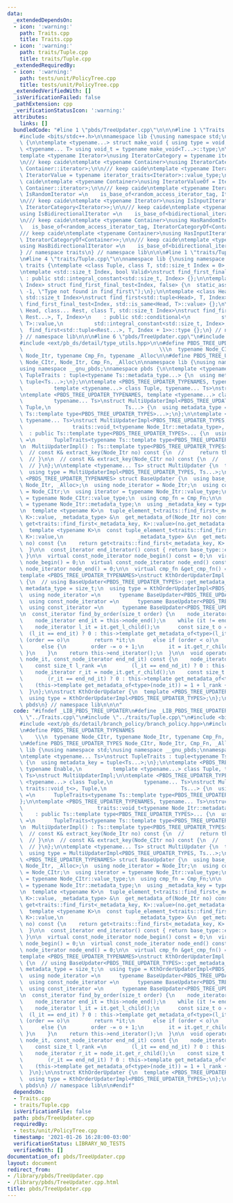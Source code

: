 ```yaml
---
data:
  _extendedDependsOn:
  - icon: ':warning:'
    path: Traits.cpp
    title: Traits.cpp
  - icon: ':warning:'
    path: traits/Tuple.cpp
    title: traits/Tuple.cpp
  _extendedRequiredBy:
  - icon: ':warning:'
    path: tests/unit/PolicyTree.cpp
    title: tests/unit/PolicyTree.cpp
  _extendedVerifiedWith: []
  _isVerificationFailed: false
  _pathExtension: cpp
  _verificationStatusIcon: ':warning:'
  attributes:
    links: []
  bundledCode: "#line 1 \"pbds/TreeUpdater.cpp\"\n\n\n#line 1 \"Traits.cpp\"\n\n\n\
    #include <bits/stdc++.h>\n\nnamespace lib {\nusing namespace std;\nnamespace traits\
    \ {\n\ntemplate <typename...> struct make_void { using type = void; };\n\ntemplate\
    \ <typename... T> using void_t = typename make_void<T...>::type;\n\n/// keep caide\n\
    template <typename Iterator>\nusing IteratorCategory = typename iterator_traits<Iterator>::iterator_category;\n\
    \n/// keep caide\ntemplate <typename Container>\nusing IteratorCategoryOf = IteratorCategory<typename\
    \ Container::iterator>;\n\n/// keep caide\ntemplate <typename Iterator>\nusing\
    \ IteratorValue = typename iterator_traits<Iterator>::value_type;\n\n/// keep\
    \ caide\ntemplate <typename Container>\nusing IteratorValueOf = IteratorValue<typename\
    \ Container::iterator>;\n\n/// keep caide\ntemplate <typename Iterator>\nusing\
    \ IsRandomIterator =\n    is_base_of<random_access_iterator_tag, IteratorCategory<Iterator>>;\n\
    \n/// keep caide\ntemplate <typename Iterator>\nusing IsInputIterator =\n    is_base_of<input_iterator_tag,\
    \ IteratorCategory<Iterator>>;\n\n/// keep caide\ntemplate <typename Iterator>\n\
    using IsBidirectionalIterator =\n    is_base_of<bidirectional_iterator_tag, IteratorCategory<Iterator>>;\n\
    \n/// keep caide\ntemplate <typename Container>\nusing HasRandomIterator =\n \
    \   is_base_of<random_access_iterator_tag, IteratorCategoryOf<Container>>;\n\n\
    /// keep caide\ntemplate <typename Container>\nusing HasInputIterator =\n    is_base_of<input_iterator_tag,\
    \ IteratorCategoryOf<Container>>;\n\n/// keep caide\ntemplate <typename Container>\n\
    using HasBidirectionalIterator =\n    is_base_of<bidirectional_iterator_tag, IteratorCategoryOf<Container>>;\n\
    } // namespace traits\n} // namespace lib\n\n\n#line 1 \"traits/Tuple.cpp\"\n\n\
    \n#line 4 \"traits/Tuple.cpp\"\n\nnamespace lib {\nusing namespace std;\nnamespace\
    \ traits {\ntemplate <class Tuple, class T, std::size_t Index = 0> struct find_first;\n\
    \ntemplate <std::size_t Index, bool Valid>\nstruct find_first_final_test\n   \
    \ : public std::integral_constant<std::size_t, Index> {};\n\ntemplate <std::size_t\
    \ Index> struct find_first_final_test<Index, false> {\n  static_assert(Index ==\
    \ -1, \"Type not found in find_first\");\n};\n\ntemplate <class Head, class T,\
    \ std::size_t Index>\nstruct find_first<std::tuple<Head>, T, Index>\n    : public\
    \ find_first_final_test<Index, std::is_same<Head, T>::value> {};\n\ntemplate <class\
    \ Head, class... Rest, class T, std::size_t Index>\nstruct find_first<std::tuple<Head,\
    \ Rest...>, T, Index>\n    : public std::conditional<\n          std::is_same<Head,\
    \ T>::value,\n          std::integral_constant<std::size_t, Index>,\n        \
    \  find_first<std::tuple<Rest...>, T, Index + 1>>::type {};\n} // namespace traits\n\
    } // namespace lib\n\n\n#line 6 \"pbds/TreeUpdater.cpp\"\n#include <ext/pb_ds/detail/branch_policy/branch_policy.hpp>\n\
    #include <ext/pb_ds/detail/type_utils.hpp>\n\n#define PBDS_TREE_UPDATER_TYPENAMES\
    \                                            \\\n  typename Node_CItr, typename\
    \ Node_Itr, typename Cmp_Fn, typename _Alloc\n\n#define PBDS_TREE_UPDATER_TYPES\
    \ Node_CItr, Node_Itr, Cmp_Fn, _Alloc\n\nnamespace lib {\nusing namespace std;\n\
    using namespace __gnu_pbds;\nnamespace pbds {\n\ntemplate <typename... Ts>\nstruct\
    \ TupleTraits : tuple<typename Ts::metadata_type...> {\n  using metadata_key =\
    \ tuple<Ts...>;\n};\n\ntemplate <PBDS_TREE_UPDATER_TYPENAMES, typename Enable,\n\
    \          template <typename...> class Tuple, typename... Ts>\nstruct MultiUpdaterImpl;\n\
    \ntemplate <PBDS_TREE_UPDATER_TYPENAMES, template <typename...> class Tuple,\n\
    \          typename... Ts>\nstruct MultiUpdaterImpl<PBDS_TREE_UPDATER_TYPES, traits::void_t<>,\
    \ Tuple,\n                        Ts...> {\n  using metadata_type =\n      TupleTraits<typename\
    \ Ts::template type<PBDS_TREE_UPDATER_TYPES>...>;\n};\n\ntemplate <PBDS_TREE_UPDATER_TYPENAMES,\
    \ typename... Ts>\nstruct MultiUpdaterImpl<PBDS_TREE_UPDATER_TYPES,\n        \
    \                traits::void_t<typename Node_Itr::metadata_type>, Ts...>\n  \
    \  : public Ts::template type<PBDS_TREE_UPDATER_TYPES>... {\n  using metadata_type\
    \ =\n      TupleTraits<typename Ts::template type<PBDS_TREE_UPDATER_TYPES>...>;\n\
    \n  MultiUpdaterImpl() : Ts::template type<PBDS_TREE_UPDATER_TYPES>()... {}\n\n\
    \  // const K& extract_key(Node_Itr no) const {\n  //     return this->extract_key(*(*no));\n\
    \  // }\n\n  // const K& extract_key(Node_CItr no) const {\n  //     return this->extract_key(*(*no));\n\
    \  // }\n};\n\ntemplate <typename... Ts> struct MultiUpdater {\n  template <PBDS_TREE_UPDATER_TYPENAMES>\n\
    \  using type = MultiUpdaterImpl<PBDS_TREE_UPDATER_TYPES, Ts...>;\n};\n\ntemplate\
    \ <PBDS_TREE_UPDATER_TYPENAMES> struct BaseUpdater {\n  using base_type = detail::branch_policy<Node_CItr,\
    \ Node_Itr, _Alloc>;\n  using node_iterator = Node_Itr;\n  using const_node_iterator\
    \ = Node_CItr;\n  using iterator = typename Node_Itr::value_type;\n  using const_iterator\
    \ = typename Node_CItr::value_type;\n  using cmp_fn = Cmp_Fn;\n\n  using _metadata_type\
    \ = typename Node_Itr::metadata_type;\n  using _metadata_key = typename _metadata_type::metadata_key;\n\
    \n  template <typename K>\n  tuple_element_t<traits::find_first<_metadata_key,\
    \ K>::value, _metadata_type> &\n  get_metadata_of(Node_Itr no) const {\n    return\
    \ get<traits::find_first<_metadata_key, K>::value>(no.get_metadata());\n  }\n\n\
    \  template <typename K>\n  const tuple_element_t<traits::find_first<_metadata_key,\
    \ K>::value,\n                        _metadata_type> &\n  get_metadata_of(Node_CItr\
    \ no) const {\n    return get<traits::find_first<_metadata_key, K>::value>(no.get_metadata());\n\
    \  }\n\n  const_iterator end_iterator() const { return base_type::end_iterator();\
    \ }\n\n  virtual const_node_iterator node_begin() const = 0;\n  virtual node_iterator\
    \ node_begin() = 0;\n  virtual const_node_iterator node_end() const = 0;\n  virtual\
    \ node_iterator node_end() = 0;\n\n  virtual cmp_fn &get_cmp_fn() = 0;\n};\n\n\
    template <PBDS_TREE_UPDATER_TYPENAMES>\nstruct KthOrderUpdaterImpl : BaseUpdater<PBDS_TREE_UPDATER_TYPES>\
    \ {\n  // using BaseUpdater<PBDS_TREE_UPDATER_TYPES>::get_metadata_of;\n  using\
    \ metadata_type = size_t;\n  using type = KthOrderUpdaterImpl<PBDS_TREE_UPDATER_TYPES>;\n\
    \  using node_iterator =\n      typename BaseUpdater<PBDS_TREE_UPDATER_TYPES>::node_iterator;\n\
    \  using const_node_iterator =\n      typename BaseUpdater<PBDS_TREE_UPDATER_TYPES>::const_node_iterator;\n\
    \  using const_iterator =\n      typename BaseUpdater<PBDS_TREE_UPDATER_TYPES>::const_iterator;\n\
    \n  const_iterator find_by_order(size_t order) {\n    node_iterator it = this->node_begin();\n\
    \    node_iterator end_it = this->node_end();\n    while (it != end_it) {\n  \
    \    node_iterator l_it = it.get_l_child();\n      const size_t o =\n        \
    \  (l_it == end_it) ? 0 : this->template get_metadata_of<type>(l_it);\n      if\
    \ (order == o)\n        return *it;\n      else if (order < o)\n        it = l_it;\n\
    \      else {\n        order -= o + 1;\n        it = it.get_r_child();\n     \
    \ }\n    }\n    return this->end_iterator();\n  }\n\n  void operator()(node_iterator\
    \ node_it, const_node_iterator end_nd_it) const {\n    node_iterator l_it = node_it.get_l_child();\n\
    \    const size_t l_rank =\n        (l_it == end_nd_it) ? 0 : this->template get_metadata_of<type>(l_it);\n\
    \    node_iterator r_it = node_it.get_r_child();\n    const size_t r_rank =\n\
    \        (r_it == end_nd_it) ? 0 : this->template get_metadata_of<type>(r_it);\n\
    \    (this->template get_metadata_of<type>(node_it)) = 1 + l_rank + r_rank;\n\
    \  }\n};\n\nstruct KthOrderUpdater {\n  template <PBDS_TREE_UPDATER_TYPENAMES>\n\
    \  using type = KthOrderUpdaterImpl<PBDS_TREE_UPDATER_TYPES>;\n};\n} // namespace\
    \ pbds\n} // namespace lib\n\n\n"
  code: "#ifndef _LIB_PBDS_TREE_UPDATER\n#define _LIB_PBDS_TREE_UPDATER\n#include\
    \ \"../Traits.cpp\"\n#include \"../traits/Tuple.cpp\"\n#include <bits/stdc++.h>\n\
    #include <ext/pb_ds/detail/branch_policy/branch_policy.hpp>\n#include <ext/pb_ds/detail/type_utils.hpp>\n\
    \n#define PBDS_TREE_UPDATER_TYPENAMES                                        \
    \    \\\n  typename Node_CItr, typename Node_Itr, typename Cmp_Fn, typename _Alloc\n\
    \n#define PBDS_TREE_UPDATER_TYPES Node_CItr, Node_Itr, Cmp_Fn, _Alloc\n\nnamespace\
    \ lib {\nusing namespace std;\nusing namespace __gnu_pbds;\nnamespace pbds {\n\
    \ntemplate <typename... Ts>\nstruct TupleTraits : tuple<typename Ts::metadata_type...>\
    \ {\n  using metadata_key = tuple<Ts...>;\n};\n\ntemplate <PBDS_TREE_UPDATER_TYPENAMES,\
    \ typename Enable,\n          template <typename...> class Tuple, typename...\
    \ Ts>\nstruct MultiUpdaterImpl;\n\ntemplate <PBDS_TREE_UPDATER_TYPENAMES, template\
    \ <typename...> class Tuple,\n          typename... Ts>\nstruct MultiUpdaterImpl<PBDS_TREE_UPDATER_TYPES,\
    \ traits::void_t<>, Tuple,\n                        Ts...> {\n  using metadata_type\
    \ =\n      TupleTraits<typename Ts::template type<PBDS_TREE_UPDATER_TYPES>...>;\n\
    };\n\ntemplate <PBDS_TREE_UPDATER_TYPENAMES, typename... Ts>\nstruct MultiUpdaterImpl<PBDS_TREE_UPDATER_TYPES,\n\
    \                        traits::void_t<typename Node_Itr::metadata_type>, Ts...>\n\
    \    : public Ts::template type<PBDS_TREE_UPDATER_TYPES>... {\n  using metadata_type\
    \ =\n      TupleTraits<typename Ts::template type<PBDS_TREE_UPDATER_TYPES>...>;\n\
    \n  MultiUpdaterImpl() : Ts::template type<PBDS_TREE_UPDATER_TYPES>()... {}\n\n\
    \  // const K& extract_key(Node_Itr no) const {\n  //     return this->extract_key(*(*no));\n\
    \  // }\n\n  // const K& extract_key(Node_CItr no) const {\n  //     return this->extract_key(*(*no));\n\
    \  // }\n};\n\ntemplate <typename... Ts> struct MultiUpdater {\n  template <PBDS_TREE_UPDATER_TYPENAMES>\n\
    \  using type = MultiUpdaterImpl<PBDS_TREE_UPDATER_TYPES, Ts...>;\n};\n\ntemplate\
    \ <PBDS_TREE_UPDATER_TYPENAMES> struct BaseUpdater {\n  using base_type = detail::branch_policy<Node_CItr,\
    \ Node_Itr, _Alloc>;\n  using node_iterator = Node_Itr;\n  using const_node_iterator\
    \ = Node_CItr;\n  using iterator = typename Node_Itr::value_type;\n  using const_iterator\
    \ = typename Node_CItr::value_type;\n  using cmp_fn = Cmp_Fn;\n\n  using _metadata_type\
    \ = typename Node_Itr::metadata_type;\n  using _metadata_key = typename _metadata_type::metadata_key;\n\
    \n  template <typename K>\n  tuple_element_t<traits::find_first<_metadata_key,\
    \ K>::value, _metadata_type> &\n  get_metadata_of(Node_Itr no) const {\n    return\
    \ get<traits::find_first<_metadata_key, K>::value>(no.get_metadata());\n  }\n\n\
    \  template <typename K>\n  const tuple_element_t<traits::find_first<_metadata_key,\
    \ K>::value,\n                        _metadata_type> &\n  get_metadata_of(Node_CItr\
    \ no) const {\n    return get<traits::find_first<_metadata_key, K>::value>(no.get_metadata());\n\
    \  }\n\n  const_iterator end_iterator() const { return base_type::end_iterator();\
    \ }\n\n  virtual const_node_iterator node_begin() const = 0;\n  virtual node_iterator\
    \ node_begin() = 0;\n  virtual const_node_iterator node_end() const = 0;\n  virtual\
    \ node_iterator node_end() = 0;\n\n  virtual cmp_fn &get_cmp_fn() = 0;\n};\n\n\
    template <PBDS_TREE_UPDATER_TYPENAMES>\nstruct KthOrderUpdaterImpl : BaseUpdater<PBDS_TREE_UPDATER_TYPES>\
    \ {\n  // using BaseUpdater<PBDS_TREE_UPDATER_TYPES>::get_metadata_of;\n  using\
    \ metadata_type = size_t;\n  using type = KthOrderUpdaterImpl<PBDS_TREE_UPDATER_TYPES>;\n\
    \  using node_iterator =\n      typename BaseUpdater<PBDS_TREE_UPDATER_TYPES>::node_iterator;\n\
    \  using const_node_iterator =\n      typename BaseUpdater<PBDS_TREE_UPDATER_TYPES>::const_node_iterator;\n\
    \  using const_iterator =\n      typename BaseUpdater<PBDS_TREE_UPDATER_TYPES>::const_iterator;\n\
    \n  const_iterator find_by_order(size_t order) {\n    node_iterator it = this->node_begin();\n\
    \    node_iterator end_it = this->node_end();\n    while (it != end_it) {\n  \
    \    node_iterator l_it = it.get_l_child();\n      const size_t o =\n        \
    \  (l_it == end_it) ? 0 : this->template get_metadata_of<type>(l_it);\n      if\
    \ (order == o)\n        return *it;\n      else if (order < o)\n        it = l_it;\n\
    \      else {\n        order -= o + 1;\n        it = it.get_r_child();\n     \
    \ }\n    }\n    return this->end_iterator();\n  }\n\n  void operator()(node_iterator\
    \ node_it, const_node_iterator end_nd_it) const {\n    node_iterator l_it = node_it.get_l_child();\n\
    \    const size_t l_rank =\n        (l_it == end_nd_it) ? 0 : this->template get_metadata_of<type>(l_it);\n\
    \    node_iterator r_it = node_it.get_r_child();\n    const size_t r_rank =\n\
    \        (r_it == end_nd_it) ? 0 : this->template get_metadata_of<type>(r_it);\n\
    \    (this->template get_metadata_of<type>(node_it)) = 1 + l_rank + r_rank;\n\
    \  }\n};\n\nstruct KthOrderUpdater {\n  template <PBDS_TREE_UPDATER_TYPENAMES>\n\
    \  using type = KthOrderUpdaterImpl<PBDS_TREE_UPDATER_TYPES>;\n};\n} // namespace\
    \ pbds\n} // namespace lib\n\n#endif"
  dependsOn:
  - Traits.cpp
  - traits/Tuple.cpp
  isVerificationFile: false
  path: pbds/TreeUpdater.cpp
  requiredBy:
  - tests/unit/PolicyTree.cpp
  timestamp: '2021-01-26 16:28:00-03:00'
  verificationStatus: LIBRARY_NO_TESTS
  verifiedWith: []
documentation_of: pbds/TreeUpdater.cpp
layout: document
redirect_from:
- /library/pbds/TreeUpdater.cpp
- /library/pbds/TreeUpdater.cpp.html
title: pbds/TreeUpdater.cpp
---
```

